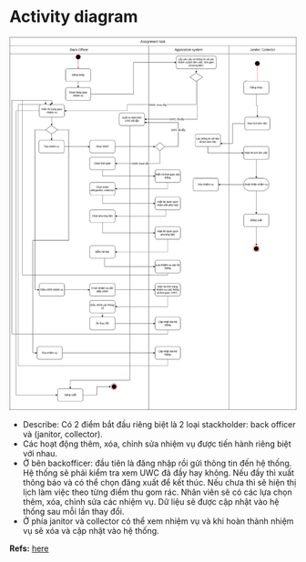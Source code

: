 # Activity diagram

![Activity diagram](./assets/activity-diagram.png)

- Describe:
Có 2 điểm bắt đầu riêng biệt là 2 loại stackholder: back officer và (janitor, collector).
- Các hoạt động thêm, xóa, chỉnh sửa nhiệm vụ được tiến hành riêng biệt với nhau.
- Ở bên backofficer: đầu tiên là đăng nhập rồi gửi thông tin đến hệ thống. Hệ thống sẽ phải kiểm tra xem UWC đã đầy hay không. Nếu đầy thì xuất thông báo và có thể chọn đăng xuất để kết thúc. Nếu chưa thì sẽ hiện thị lịch làm việc theo từng điểm thu gom rác. Nhân viên sẽ có các lựa chọn thêm, xóa, chỉnh sửa các nhiệm vụ. Dữ liệu sẽ được cập nhật vào hệ thống sau mỗi lần thay đổi.
- Ở phía janitor và collector có thể xem nhiệm vụ và khi hoàn thành nhiệm vụ sẽ xóa và cập nhật vào hệ thống.

**Refs:** [here](https://drive.google.com/file/d/1n5bIdtK2mIJt2EMdR_Of_W_Ly1R0JPlP/view?usp=sharing)
